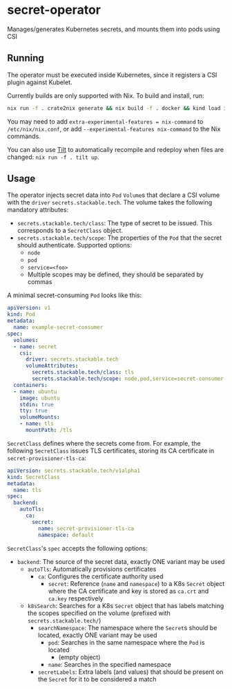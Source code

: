 # secret-operator

Manages/generates Kubernetes secrets, and mounts them into pods using CSI

## Running

The operator must be executed inside Kubernetes, since it registers a CSI plugin against Kubelet.

Currently builds are only supported with Nix. To build and install, run:

```bash
nix run -f . crate2nix generate && nix build -f . docker && kind load image-archive <(./result/load-image) && kubectl apply -f provisioner.yaml && kubectl rollout restart ds/secret-provisioner
```

You may need to add `extra-experimental-features = nix-command` to `/etc/nix/nix.conf`, or add `--experimental-features nix-command` to the Nix commands.

You can also use [Tilt](https://tilt.dev/) to automatically recompile and redeploy when files are changed: `nix run -f . tilt up`.

## Usage

The operator injects secret data into `Pod` `Volume`s that declare a CSI volume with the `driver` `secrets.stackable.tech`.
The volume takes the following mandatory attributes:

- `secrets.stackable.tech/class`: The type of secret to be issued. This corresponds to a `SecretClass` object.
- `secrets.stackable.tech/scope`: The properties of the `Pod` that the secret should authenticate. Supported options:
  - `node`
  - `pod`
  - `service=<foo>`
  - Multiple scopes may be defined, they should be separated by commas
  
A minimal secret-consuming `Pod` looks like this:

```yaml
apiVersion: v1
kind: Pod
metadata:
  name: example-secret-consumer
spec:
  volumes:
  - name: secret
    csi:
      driver: secrets.stackable.tech
      volumeAttributes:
        secrets.stackable.tech/class: tls
        secrets.stackable.tech/scope: node,pod,service=secret-consumer-nginx
  containers:
  - name: ubuntu
    image: ubuntu
    stdin: true
    tty: true
    volumeMounts:
    - name: tls
      mountPath: /tls
```

`SecretClass` defines where the secrets come from. For example, the following `SecretClass`
issues TLS certificates, storing its CA certificate in `secret-provisioner-tls-ca`:

```yaml
apiVersion: secrets.stackable.tech/v1alpha1
kind: SecretClass
metadata:
  name: tls
spec:
  backend:
    autoTls:
      ca:
        secret:
          name: secret-provisioner-tls-ca
          namespace: default
```

`SecretClass`'s `spec` accepts the following options:

- `backend`: The source of the secret data, exactly ONE variant may be used
  - `autoTls`: Automatically provisions certificates
    - `ca`: Configures the certificate authority used
      - `secret`: Reference (`name` and `namespace`) to a K8s `Secret` object where the CA certificate and key is stored as `ca.crt` and `ca.key` respectively
  - `k8sSearch`: Searches for a K8s `Secret` object that has labels matching the scopes specified on the volume (prefixed with `secrets.stackable.tech/`)
    - `searchNamespace`: The namespace where the `Secret`s should be located, exactly ONE variant may be used
      - `pod`: Searches in the same namespace where the `Pod` is located
        - (empty object)
      - `name`: Searches in the specified namespace
    - `secretLabels`: Extra labels (and values) that should be present on the `Secret` for it to be considered a match

